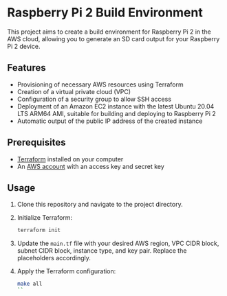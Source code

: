 # Raspberry Pi 2 Build Environment

This project aims to create a build environment for Raspberry Pi 2 in the AWS cloud, allowing you to generate an SD card output for your Raspberry Pi 2 device.

## Features

- Provisioning of necessary AWS resources using Terraform
- Creation of a virtual private cloud (VPC)
- Configuration of a security group to allow SSH access
- Deployment of an Amazon EC2 instance with the latest Ubuntu 20.04 LTS ARM64 AMI, suitable for building and deploying to Raspberry Pi 2
- Automatic output of the public IP address of the created instance

## Prerequisites

- [Terraform](https://www.terraform.io/downloads) installed on your computer
- An [AWS account](https://aws.amazon.com/) with an access key and secret key

## Usage

1. Clone this repository and navigate to the project directory.

2. Initialize Terraform:

   ```sh
   terraform init
   ```

3. Update the `main.tf` file with your desired AWS region, VPC CIDR block, subnet CIDR block, instance type, and key pair. Replace the placeholders accordingly.

4. Apply the Terraform configuration:

   ```sh
   make all
   ``
